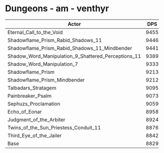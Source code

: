 # Dungeons - am - venthyr
| Actor | DPS | Increase |
|---|:---:|:---:|
|Eternal_Call_to_the_Void|9455|7.09%|
|Shadowflame_Prism_Rabid_Shadows_11|9446|6.99%|
|Shadowflame_Prism_Rabid_Shadows_11_Mindbender|9441|6.93%|
|Shadow_Word_Manipulation_9_Shattered_Perceptions_11|9389|6.34%|
|Shadow_Word_Manipulation_7|9333|5.71%|
|Shadowflame_Prism|9213|4.35%|
|Shadowflame_Prism_Mindbender|9212|4.34%|
|Talbadars_Stratagem|9095|3.01%|
|Painbreaker_Psalm|9073|2.76%|
|Sephuzs_Proclamation|9059|2.61%|
|Echo_of_Eonar|8958|1.46%|
|Judgment_of_the_Arbiter|8924|1.08%|
|Twins_of_the_Sun_Priestess_Conduit_11|8876|0.53%|
|Third_Eye_of_the_Jailer|8842|0.15%|
|Base|8829|0.00%|
